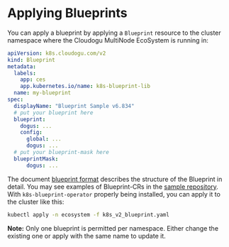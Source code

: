 # Applying Blueprints

You can apply a blueprint by applying a `Blueprint` resource to the cluster namespace where the Cloudogu MultiNode EcoSystem is running in:

```yaml
apiVersion: k8s.cloudogu.com/v2
kind: Blueprint
metadata:
  labels:
    app: ces
    app.kubernetes.io/name: k8s-blueprint-lib
  name: my-blueprint
spec:
  displayName: "Blueprint Sample v6.834"
  # put your blueprint here
  blueprint: 
    dogus: ...
    config:
      global: ...
      dogus: ...
  # put your blueprint-mask here
  blueprintMask:
      dogus: ...
```
The document [blueprint format](https://github.com/cloudogu/k8s-blueprint-lib/blob/develop/docs/operations/blueprintV2_format_en.md) describes the structure of the Blueprint in detail.
You may see examples of Blueprint-CRs in the [sample repository](https://github.com/cloudogu/k8s-ecosystem-samples/tree/main/blueprints). With `k8s-blueprint-operator` properly being installed, you can apply it to the cluster like this:

```bash
kubectl apply -n ecosystem -f k8s_v2_blueprint.yaml
```

**Note:** Only one blueprint is permitted per namespace. Either change the existing one or apply with the same name to update it.
